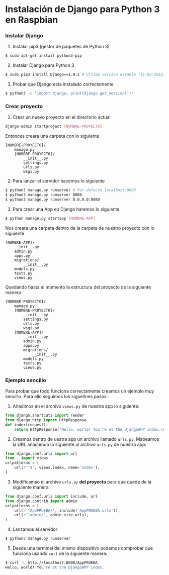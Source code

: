 # Instalación de Django para Python 3 en Raspbian

### Instalar Django

1. Instalar pip3 (gestor de paquetes de Python 3)
```bash
$ sudo apt-get install python3-pip
```

2. Instalar Django para Python 3
```bash
$ sudo pip3 install Django==1.9.2 # Ultima version estable (11-02-2016)
```

3. Probar que Django esta instalado correctamente
```bash
$ python3 -c "import django; print(django.get_version())"
```

### Crear proyecto

1. Crear un nuevo proyecto en el directorio actual
```bash
django-admin startproject [NOMBRE-PROYECTO]
```
Entonces creara una carpeta con lo siguiente
```
[NOMBRE-PROYECTO]/
    manage.py
    [NOMBRE-PROYECTO]/
        __init__.py
        settings.py
        urls.py
        wsgi.py
```

2. Para lanzar el servidor hacemos lo siguiente
```bash
$ python3 manage.py runserver # Por defecto localhost:8000
$ python3 manage.py runserver 8080
$ python3 manage.py runserver 0.0.0.0:8080
```

3. Para crear una App en Django haremos lo siguiente
```bash
$ python manage.py startapp [NOMBRE-APP]
```
Nos creara una carpeta dentro de la carpeta de nuestro proyecto con lo siguiente
```
[NOMBRE-APP]/
    __init__.py
    admin.py
    apps.py
    migrations/
        __init__.py
    models.py
    tests.py
    views.py
```
Quedando hasta el momento la estructura del proyecto de la siguiente manera
```
[NOMBRE-PROYECTO]/
    manage.py
    [NOMBRE-PROYECTO]/
        __init__.py
        settings.py
        urls.py
        wsgi.py
    [NOMBRE-APP]/
        __init__.py
        admin.py
        apps.py
        migrations/
            __init__.py
        models.py
        tests.py
        views.py
```

### Ejemplo sencillo

Para probar que todo funciona correctamente creamos un ejemplo muy sencillo. Para ello seguimos los sigueitnes pasos:

1. Añadimos en el archivo ```views.py``` de nuestra app lo siguiente:
```python
from django.shortcuts import render
from django.http import HttpResponse
def index(request):
    return HttpResponse("Hello, world! You're at the DjangoAPP index.\n")
```

2. Creamos dentro de uestra app un archivo llamado ```urls.py```. Mapeamos la URL añadiendo lo siguiente al archivo ```urls.py``` de nuestra app:
```python
from django.conf.urls import url
from . import views
urlpatterns = [
    url(r'^$', views.index, name='index'),
]
```

3. Modificamso el archivo ```urls.py``` **del proyecto** para que quede de la siguiente manera:
```python
from django.conf.urls import include, url
from django.contrib import admin
urlpatterns = [
    url(r'^AppPRUEBA/', include('AppPRUEBA.urls')),
    url(r'^admin/', admin.site.urls),
]
```

4. Lanzamos el servidor:
```bash
$ python3 manage.py runserver
```

5. Desde una terminal del mismo dispositivo podemos comprobar que funciona usando ```curl``` de la siguiente manera:
```bash
$ curl -L http://localhost:8000/AppPRUEBA
Hello, world! You're at the DjangoAPP index.
```
